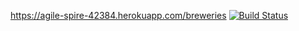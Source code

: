 https://agile-spire-42384.herokuapp.com/breweries
[![Build Status](https://travis-ci.org/jonimake/ratebeer-public.png)](https://travis-ci.org/jonimake/ratebeer-public)
